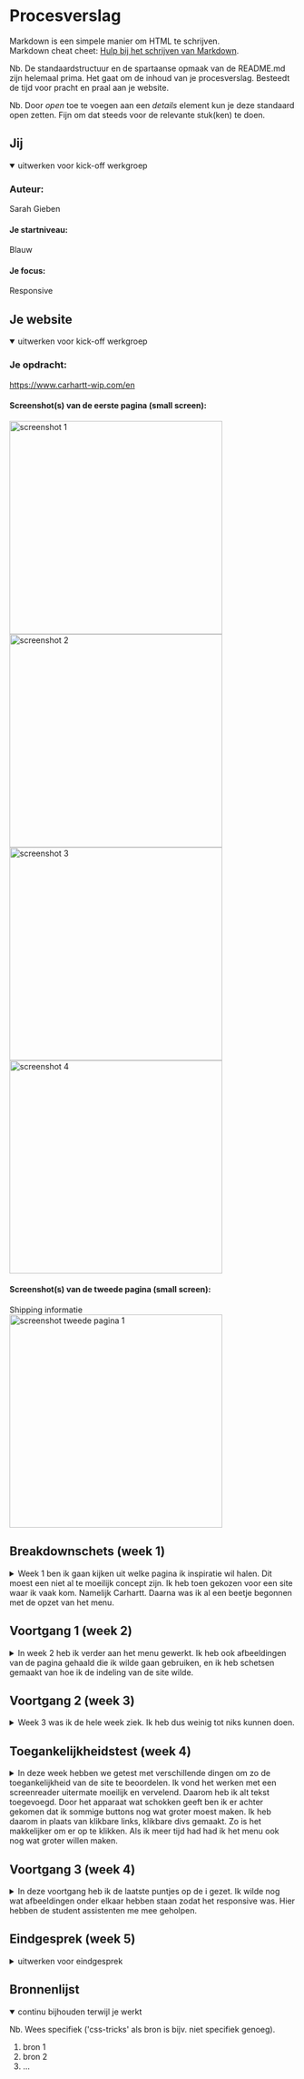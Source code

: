 # Procesverslag
Markdown is een simpele manier om HTML te schrijven.  
Markdown cheat cheet: [Hulp bij het schrijven van Markdown](https://github.com/adam-p/markdown-here/wiki/Markdown-Cheatsheet).

Nb. De standaardstructuur en de spartaanse opmaak van de README.md zijn helemaal prima. Het gaat om de inhoud van je procesverslag. Besteedt de tijd voor pracht en praal aan je website.

Nb. Door *open* toe te voegen aan een *details* element kun je deze standaard open zetten. Fijn om dat steeds voor de relevante stuk(ken) te doen.





## Jij

<details open>
<summary>uitwerken voor kick-off werkgroep</summary>

### Auteur:
Sarah Gieben

#### Je startniveau:
Blauw

#### Je focus:
Responsive
 
</details>





## Je website

<details open>
<summary>uitwerken voor kick-off werkgroep</summary>

### Je opdracht:
https://www.carhartt-wip.com/en

#### Screenshot(s) van de eerste pagina (small screen): 
<img src="ss1" width="375px" alt="screenshot 1"> 
<img src="ss2" width="375px" alt="screenshot 2"> 
<img src="ss3" width="375px" alt="screenshot 3"> 
<img src="ss4" width="375px" alt="screenshot 4"> 

#### Screenshot(s) van de tweede pagina (small screen):
Shipping informatie
<img src="2.ss1" width="375px" alt="screenshot tweede pagina 1"> 
 
</details>





## Breakdownschets (week 1)

<details>
<summary>
Week 1 ben ik gaan kijken uit welke pagina ik inspiratie wil halen. Dit moest een niet al te
moeilijk concept zijn. Ik heb toen gekozen voor een site waar ik vaak kom. Namelijk Carhartt.
Daarna was ik al een beetje begonnen met de opzet van het menu.
</summary>

</details>


## Voortgang 1 (week 2)

<details>
<summary>
In week 2 heb ik verder aan het menu gewerkt. Ik heb ook afbeeldingen van de pagina gehaald die ik wilde
gaan gebruiken, en ik heb schetsen gemaakt van hoe ik de indeling van de site wilde.
</summary>

### Stand van zaken
Ik vond de eerste twee weken erg stroef gaan. Ik moet heel erg inkomen in het code schrijven.


### Verslag van meeting
Ik moet nog meer code schrijven

</details>





## Voortgang 2 (week 3)

<details>
<summary>Week 3 was ik de hele week ziek. Ik heb dus weinig tot niks kunnen doen.</summary>


</details>





## Toegankelijkheidstest (week 4)

<details>
<summary>
In deze week hebben we getest met verschillende dingen om zo de toegankelijkheid van de site te beoordelen.
Ik vond het werken met een screenreader uitermate moeilijk en vervelend. Daarom heb ik alt tekst toegevoegd.
Door het apparaat wat schokken geeft ben ik er achter gekomen dat ik sommige buttons nog wat groter moest
maken. Ik heb daarom in plaats van klikbare links, klikbare divs gemaakt. Zo is het makkelijker om er op
te klikken. Als ik meer tijd had had ik het menu ook nog wat groter willen maken.
</summary>


</details>





## Voortgang 3 (week 4)

<details>
<summary>
In deze voortgang heb ik de laatste puntjes op de i gezet. Ik wilde nog wat afbeeldingen onder elkaar hebben
staan zodat het responsive was. Hier hebben de student assistenten me mee geholpen.

</summary>

### Stand van zaken
Ik ben onzeker over of mijn code voldoende zijn. Ik vind coderen erg moeilijk en heb er ook weinig plezier
in. Ook ben ik een hele week ziek geweest wat niet mee heeft geholpen...


</details>





## Eindgesprek (week 5)

<details>
<summary>uitwerken voor eindgesprek</summary>

### Stand van zaken
hier dit ging goed & dit was lastig (neem ook screenshots op van delen van je website en code)

### Screenshot(s)

hier screenshot(s) van je eindresultaat

</details>





## Bronnenlijst

<details open>
<summary>continu bijhouden terwijl je werkt</summary>

Nb. Wees specifiek ('css-tricks' als bron is bijv. niet specifiek genoeg).

1. bron 1
2. bron 2
3. ...

</details>